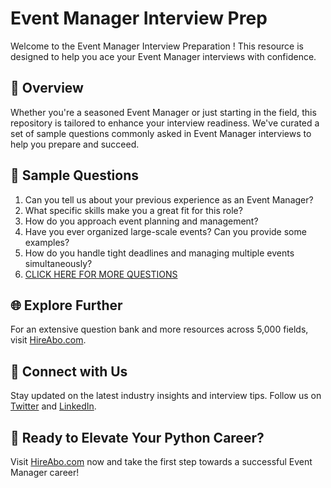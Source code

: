 # Event Manager Interview Prep

Welcome to the Event Manager Interview Preparation ! This resource is designed to help you ace your Event Manager interviews with confidence.

## 🚀 Overview

Whether you're a seasoned Event Manager or just starting in the field, this repository is tailored to enhance your interview readiness. We've curated a set of sample questions commonly asked in Event Manager interviews to help you prepare and succeed.

## 📝 Sample Questions

1. Can you tell us about your previous experience as an Event Manager?
2. What specific skills make you a great fit for this role?
3. How do you approach event planning and management?
4. Have you ever organized large-scale events? Can you provide some examples?
5. How do you handle tight deadlines and managing multiple events simultaneously?
6. [CLICK HERE FOR MORE QUESTIONS](https://hireabo.com/job/11_3_6/Event%20Manager)

## 🌐 Explore Further

For an extensive question bank and more resources across 5,000 fields, visit [HireAbo.com](https://www.hireabo.com).

## 📱 Connect with Us

Stay updated on the latest industry insights and interview tips. Follow us on [Twitter](https://twitter.com/hireabo) and [LinkedIn](https://www.linkedin.com/in/hire-abo-3609972a8/).

## 🚀 Ready to Elevate Your Python Career?

Visit [HireAbo.com](https://www.hireabo.com) now and take the first step towards a successful Event Manager career!